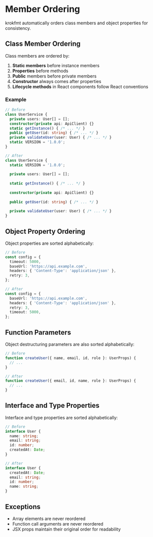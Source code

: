 # Member Ordering

krokfmt automatically orders class members and object properties for consistency.

## Class Member Ordering

Class members are ordered by:

1. **Static members** before instance members
2. **Properties** before methods
3. **Public** members before private members
4. **Constructor** always comes after properties
5. **Lifecycle methods** in React components follow React conventions

### Example

```typescript
// Before
class UserService {
  private users: User[] = [];
  constructor(private api: ApiClient) {}
  static getInstance() { /* ... */ }
  public getUser(id: string) { /* ... */ }
  private validateUser(user: User) { /* ... */ }
  static VERSION = '1.0.0';
}

// After
class UserService {
  static VERSION = '1.0.0';
  
  private users: User[] = [];
  
  static getInstance() { /* ... */ }
  
  constructor(private api: ApiClient) {}
  
  public getUser(id: string) { /* ... */ }
  
  private validateUser(user: User) { /* ... */ }
}
```

## Object Property Ordering

Object properties are sorted alphabetically:

```typescript
// Before
const config = {
  timeout: 5000,
  baseUrl: 'https://api.example.com',
  headers: { 'Content-Type': 'application/json' },
  retry: 3,
};

// After
const config = {
  baseUrl: 'https://api.example.com',
  headers: { 'Content-Type': 'application/json' },
  retry: 3,
  timeout: 5000,
};
```

## Function Parameters

Object destructuring parameters are also sorted alphabetically:

```typescript
// Before
function createUser({ name, email, id, role }: UserProps) {
  // ...
}

// After
function createUser({ email, id, name, role }: UserProps) {
  // ...
}
```

## Interface and Type Properties

Interface and type properties are sorted alphabetically:

```typescript
// Before
interface User {
  name: string;
  email: string;
  id: number;
  createdAt: Date;
}

// After
interface User {
  createdAt: Date;
  email: string;
  id: number;
  name: string;
}
```

## Exceptions

- Array elements are never reordered
- Function call arguments are never reordered
- JSX props maintain their original order for readability